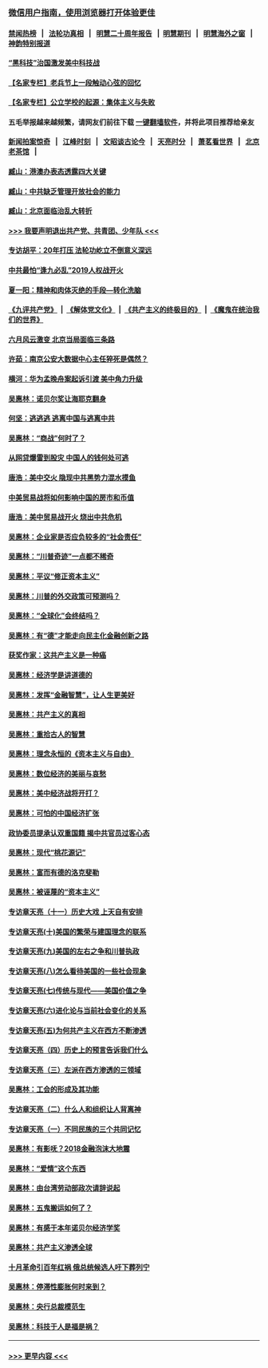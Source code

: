 ### [微信用户指南，使用浏览器打开体验更佳](https://github.com/gfw-breaker/banned-news1/blob/master/indexes/wechat-guide.md?t=0)
#### [禁闻热榜](热点新闻.md?t=0)  &nbsp;&nbsp;|&nbsp;&nbsp; [法轮功真相](https://github.com/gfw-breaker/truth/blob/master/README.md?t=0) &nbsp;&nbsp;|&nbsp;&nbsp; [明慧二十周年报告](https://github.com/gfw-breaker/mh-reports/blob/master/README.md?t=0) &nbsp;&nbsp;|&nbsp;&nbsp;[明慧期刊](https://github.com/gfw-breaker/mh-qikan) &nbsp;&nbsp;|&nbsp;&nbsp; [明慧海外之窗](https://github.com/gfw-breaker/mh-news/blob/master/README.md?t=0) &nbsp;&nbsp;|&nbsp;&nbsp; [神韵特别报道](https://github.com/gfw-breaker/mh-news/blob/master/shenyun.md?t=0)
#### [“黑科技”治国激发美中科技战](../pages/nsc423/n11638056.md?t=02090233) 
#### [【名家专栏】老兵节上一段触动心弦的回忆](../pages/nsc423/n11646016.md?t=02090233) 
#### [【名家专栏】公立学校的起源：集体主义与失败](../pages/nsc423/n11601833.md?t=02090233) 
#### 五毛举报越来越频繁，请网友们前往下载 [一键翻墙软件](https://github.com/gfw-breaker/ssr-accounts)，并将此项目推荐给亲友
#### [新闻拍案惊奇](https://github.com/gfw-breaker/banned-news1/blob/master/pages/link4.md) &nbsp;&nbsp;|&nbsp;&nbsp; [江峰时刻](https://github.com/gfw-breaker/banned-news1/blob/master/pages/link4.md) &nbsp;&nbsp;|&nbsp;&nbsp; [文昭谈古论今](https://github.com/gfw-breaker/banned-news1/blob/master/pages/link4.md) &nbsp;&nbsp;|&nbsp;&nbsp; [天亮时分](https://github.com/gfw-breaker/banned-news1/blob/master/pages/link4.md) &nbsp;&nbsp;|&nbsp;&nbsp; [萧茗看世界](https://github.com/gfw-breaker/banned-news1/blob/master/pages/link4.md) &nbsp;&nbsp;|&nbsp;&nbsp; [北京老茶馆](https://github.com/gfw-breaker/banned-news1/blob/master/pages/link4.md) &nbsp;&nbsp;|&nbsp;&nbsp; 
#### [臧山：港澳办表态透露四大关键](../pages/nsc423/n11421628.md?t=02090233) 
#### [臧山：中共缺乏管理开放社会的能力](../pages/nsc423/n11407457.md?t=02090233) 
#### [臧山：北京面临治乱大转折](../pages/nsc423/n11406895.md?t=02090233) 
#### [>>> 我要声明退出共产党、共青团、少年队 <<<](https://github.com/begood0513/goodnews/blob/master/quit/letter.md) 
#### [专访胡平：20年打压 法轮功屹立不倒意义深远](../pages/nsc423/n11398800.md?t=02090233) 
#### [中共最怕“逢九必乱”2019人权战开火](../pages/nsc423/n11385248.md?t=02090233) 
#### [夏一阳：精神和肉体灭绝的手段—转化洗脑](../pages/nsc423/n11368250.md?t=02090233) 
#### [《九评共产党》](https://github.com/begood0513/9ping.md/blob/master/README.md) &nbsp;|&nbsp; [《解体党文化》](../../../../jtdwh.md/blob/master/README.md)  &nbsp;|&nbsp; [《共产主义的终极目的》](../../../../gczydzjmd.md/blob/master/README.md) &nbsp;|&nbsp; [《魔鬼在统治我们的世界》](../../../../mgztzwmdsj.md/blob/master/README.md) 
#### [六月风云激变 北京当局面临三条路](../pages/nsc423/n11313668.md?t=02090233) 
#### [许茹：南京公安大数据中心主任猝死是偶然？](../pages/nsc423/n11064744.md?t=02090233) 
#### [横河：华为孟晚舟案起诉引渡 美中角力升级](../pages/nsc423/n11027230.md?t=02090233) 
#### [吴惠林：诺贝尔奖让海耶克翻身](../pages/nsc423/n10890049.md?t=02090233) 
#### [何坚：逃逃逃 逃离中国与逃离中共](../pages/nsc423/n10592891.md?t=02090233) 
#### [吴惠林：“商战”何时了？](../pages/nsc423/n10573558.md?t=02090233) 
#### [从网贷爆雷到股灾 中国人的钱何处可逃](../pages/nsc423/n10572800.md?t=02090233) 
#### [唐浩：美中交火 隐现中共黑势力混水摸鱼](../pages/nsc423/n10544040.md?t=02090233) 
#### [中美贸易战将如何影响中国的房市和币值](../pages/nsc423/n10543697.md?t=02090233) 
#### [唐浩：美中贸易战开火 烧出中共危机](../pages/nsc423/n10540126.md?t=02090233) 
#### [吴惠林：企业家是否应负较多的“社会责任”](../pages/nsc423/n10535022.md?t=02090233) 
#### [吴惠林：“川普奇迹”一点都不稀奇](../pages/nsc423/n10512808.md?t=02090233) 
#### [吴惠林：平议“修正资本主义”](../pages/nsc423/n10495724.md?t=02090233) 
#### [吴惠林：川普的外交政策可预测吗？](../pages/nsc423/n10462387.md?t=02090233) 
#### [吴惠林：“全球化”会终结吗？](../pages/nsc423/n10452838.md?t=02090233) 
#### [吴惠林：有“德”才能走向民主化金融创新之路](../pages/nsc423/n10432292.md?t=02090233) 
#### [获奖作家：这共产主义是一种癌](../pages/nsc423/n10431541.md?t=02090233) 
#### [吴惠林：经济学是讲道德的](../pages/nsc423/n10398014.md?t=02090233) 
#### [吴惠林：发挥“金融智慧”，让人生更美好](../pages/nsc423/n10375019.md?t=02090233) 
#### [吴惠林：共产主义的真相](../pages/nsc423/n10351394.md?t=02090233) 
#### [吴惠林：重拾古人的智慧](../pages/nsc423/n10337691.md?t=02090233) 
#### [吴惠林：理念永恒的《资本主义与自由》](../pages/nsc423/n10316274.md?t=02090233) 
#### [吴惠林：数位经济的美丽与哀愁](../pages/nsc423/n10292946.md?t=02090233) 
#### [吴惠林：美中经济战将开打？](../pages/nsc423/n10258825.md?t=02090233) 
#### [吴惠林：可怕的中国经济扩张](../pages/nsc423/n10219147.md?t=02090233) 
#### [政协委员提承认双重国籍 揭中共官员过客心态](../pages/nsc423/n10208809.md?t=02090233) 
#### [吴惠林：现代“桃花源记”](../pages/nsc423/n10185234.md?t=02090233) 
#### [吴惠林：富而有德的洛克斐勒](../pages/nsc423/n10142264.md?t=02090233) 
#### [吴惠林：被诬蔑的“资本主义”](../pages/nsc423/n10124816.md?t=02090233) 
#### [专访章天亮（十一）历史大戏 上天自有安排](../pages/nsc423/n10094905.md?t=02090233) 
#### [专访章天亮(十)美国的繁荣与建国理念的联系](../pages/nsc423/n10094899.md?t=02090233) 
#### [专访章天亮(九)美国的左右之争和川普执政](../pages/nsc423/n10094889.md?t=02090233) 
#### [专访章天亮(八)怎么看待美国的一些社会现象](../pages/nsc423/n10094857.md?t=02090233) 
#### [专访章天亮(七)传统与现代——美国价值之争](../pages/nsc423/n10093140.md?t=02090233) 
#### [专访章天亮(六)进化论与当前社会变化的关系](../pages/nsc423/n10092036.md?t=02090233) 
#### [专访章天亮(五)为何共产主义在西方不断渗透](../pages/nsc423/n10083620.md?t=02090233) 
#### [专访章天亮（四）历史上的预言告诉我们什么](../pages/nsc423/n10083606.md?t=02090233) 
#### [专访章天亮（三）左派在西方渗透的三领域](../pages/nsc423/n10081115.md?t=02090233) 
#### [吴惠林：工会的形成及其功能](../pages/nsc423/n10080633.md?t=02090233) 
#### [专访章天亮（二）什么人和组织让人背离神](../pages/nsc423/n10076637.md?t=02090233) 
#### [专访章天亮（一）不同民族的三个共同记忆](../pages/nsc423/n10074188.md?t=02090233) 
#### [吴惠林：有影呒？2018金融泡沫大地震](../pages/nsc423/n10040534.md?t=02090233) 
#### [吴惠林：“爱情”这个东西](../pages/nsc423/n10019423.md?t=02090233) 
#### [吴惠林：由台湾劳动部政次请辞说起](../pages/nsc423/n9979679.md?t=02090233) 
#### [吴惠林：五鬼搬运如何了？](../pages/nsc423/n9925338.md?t=02090233) 
#### [吴惠林：有感于本年诺贝尔经济学奖](../pages/nsc423/n9871883.md?t=02090233) 
#### [吴惠林：共产主义渗透全球](../pages/nsc423/n9812748.md?t=02090233) 
#### [十月革命引百年红祸 俄总统候选人吁下葬列宁](../pages/nsc423/n9810182.md?t=02090233) 
#### [吴惠林：停滞性膨胀何时来到？](../pages/nsc423/n9764136.md?t=02090233) 
#### [吴惠林：央行总裁模范生](../pages/nsc423/n9728134.md?t=02090233) 
#### [吴惠林：科技于人是福是祸？](../pages/nsc423/n9672982.md?t=02090233) 

----
#### [ >>> 更早内容 <<< ](../indexes/nsc423-earlier.md)
